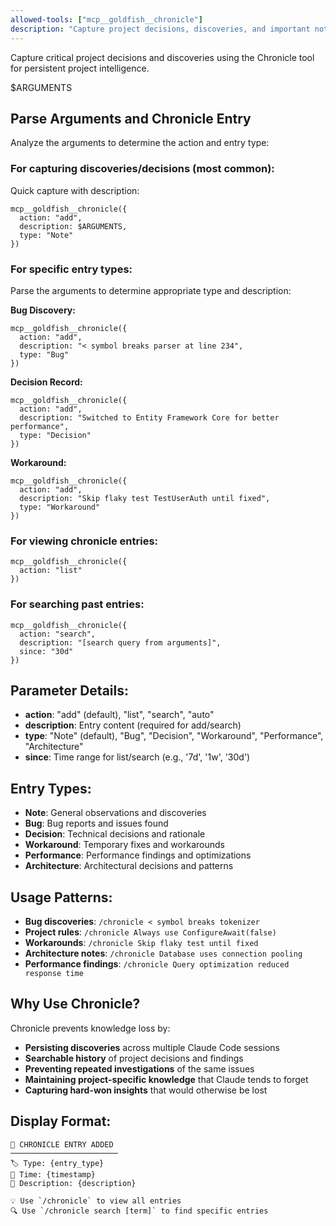 ```yaml
---
allowed-tools: ["mcp__goldfish__chronicle"]
description: "Capture project decisions, discoveries, and important notes"
---
```


Capture critical project decisions and discoveries using the Chronicle tool for persistent project intelligence.

$ARGUMENTS

## Parse Arguments and Chronicle Entry

Analyze the arguments to determine the action and entry type:

### For capturing discoveries/decisions (most common):
Quick capture with description:
```
mcp__goldfish__chronicle({
  action: "add",
  description: $ARGUMENTS,
  type: "Note"
})
```

### For specific entry types:
Parse the arguments to determine appropriate type and description:

**Bug Discovery:**
```
mcp__goldfish__chronicle({
  action: "add", 
  description: "< symbol breaks parser at line 234",
  type: "Bug"
})
```

**Decision Record:**
```
mcp__goldfish__chronicle({
  action: "add",
  description: "Switched to Entity Framework Core for better performance",
  type: "Decision"
})
```

**Workaround:**
```
mcp__goldfish__chronicle({
  action: "add",
  description: "Skip flaky test TestUserAuth until fixed",
  type: "Workaround"
})
```

### For viewing chronicle entries:
```
mcp__goldfish__chronicle({
  action: "list"
})
```

### For searching past entries:
```
mcp__goldfish__chronicle({
  action: "search",
  description: "[search query from arguments]",
  since: "30d"
})
```

## Parameter Details:
- **action**: "add" (default), "list", "search", "auto"
- **description**: Entry content (required for add/search)
- **type**: "Note" (default), "Bug", "Decision", "Workaround", "Performance", "Architecture"
- **since**: Time range for list/search (e.g., '7d', '1w', '30d')

## Entry Types:
- **Note**: General observations and discoveries
- **Bug**: Bug reports and issues found
- **Decision**: Technical decisions and rationale
- **Workaround**: Temporary fixes and workarounds
- **Performance**: Performance findings and optimizations
- **Architecture**: Architectural decisions and patterns

## Usage Patterns:
- **Bug discoveries**: `/chronicle < symbol breaks tokenizer`
- **Project rules**: `/chronicle Always use ConfigureAwait(false)`
- **Workarounds**: `/chronicle Skip flaky test until fixed`
- **Architecture notes**: `/chronicle Database uses connection pooling`
- **Performance findings**: `/chronicle Query optimization reduced response time`

## Why Use Chronicle?

Chronicle prevents knowledge loss by:
- **Persisting discoveries** across multiple Claude Code sessions
- **Searchable history** of project decisions and findings
- **Preventing repeated investigations** of the same issues
- **Maintaining project-specific knowledge** that Claude tends to forget
- **Capturing hard-won insights** that would otherwise be lost

## Display Format:
```
📝 CHRONICLE ENTRY ADDED
────────────────────────
🏷️ Type: {entry_type}
📅 Time: {timestamp}
📄 Description: {description}

💡 Use `/chronicle` to view all entries
🔍 Use `/chronicle search [term]` to find specific entries
```
